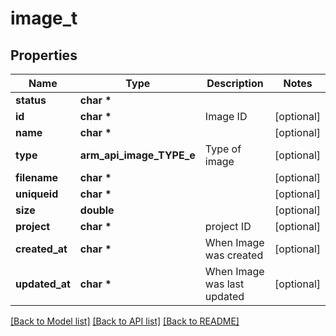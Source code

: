 # image_t

## Properties
Name | Type | Description | Notes
------------ | ------------- | ------------- | -------------
**status** | **char \*** |  | 
**id** | **char \*** | Image ID | [optional] 
**name** | **char \*** |  | [optional] 
**type** | **arm_api_image_TYPE_e** | Type of image | [optional] 
**filename** | **char \*** |  | [optional] 
**uniqueid** | **char \*** |  | [optional] 
**size** | **double** |  | [optional] 
**project** | **char \*** | project ID | [optional] 
**created_at** | **char \*** | When Image was created | [optional] 
**updated_at** | **char \*** | When Image was last updated | [optional] 

[[Back to Model list]](../README.md#documentation-for-models) [[Back to API list]](../README.md#documentation-for-api-endpoints) [[Back to README]](../README.md)


